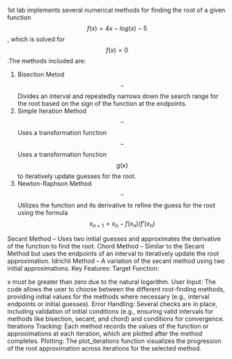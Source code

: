1st lab implements several numerical methods for finding the root of a given function $$f(x)=4x-log(x)-5$$, which is solved for $$f(x)=0$$.The methods included are:
1. Bisection Metod $$-$$ Divides an interval and repeatedly narrows down the search range for the root based on the sign of the function at the endpoints.
2. Simple Iteration Method $$–$$ Uses a transformation function $$-$$Uses a transformation function $$g(x)$$ to iteratively update guesses for the root.
3. Newton-Raphson Method $$–$$ Utilizes the function and its derivative to refine the guess for the root using the formula $$x_{n+1}=x_n-f(x_n)/f'(x_n)$$

Secant Method – Uses two initial guesses and approximates the derivative of the function to find the root.
Chord Method – Similar to the Secant Method but uses the endpoints of an interval to iteratively update the root approximation.
Idrichli Method – A variation of the secant method using two initial approximations.
Key Features:
Target Function: 

x must be greater than zero due to the natural logarithm.
User Input: The code allows the user to choose between the different root-finding methods, providing initial values for the methods where necessary (e.g., interval endpoints or initial guesses).
Error Handling: Several checks are in place, including validation of initial conditions (e.g., ensuring valid intervals for methods like bisection, secant, and chord) and conditions for convergence.
Iterations Tracking: Each method records the values of the function or approximations at each iteration, which are plotted after the method completes.
Plotting: The plot_iterations function visualizes the progression of the root approximation across iterations for the selected method.
